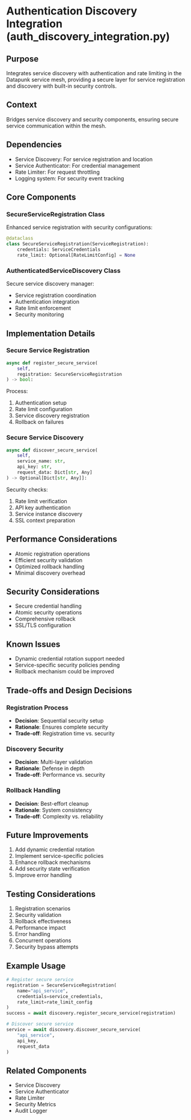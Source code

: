 # Authentication Discovery Integration (auth_discovery_integration.py)

## Purpose

Integrates service discovery with authentication and rate limiting in the Datapunk service mesh, providing a secure layer for service registration and discovery with built-in security controls.

## Context

Bridges service discovery and security components, ensuring secure service communication within the mesh.

## Dependencies

- Service Discovery: For service registration and location
- Service Authenticator: For credential management
- Rate Limiter: For request throttling
- Logging system: For security event tracking

## Core Components

### SecureServiceRegistration Class

Enhanced service registration with security configurations:

```python
@dataclass
class SecureServiceRegistration(ServiceRegistration):
    credentials: ServiceCredentials
    rate_limit: Optional[RateLimitConfig] = None
```

### AuthenticatedServiceDiscovery Class

Secure service discovery manager:

- Service registration coordination
- Authentication integration
- Rate limit enforcement
- Security monitoring

## Implementation Details

### Secure Service Registration

```python
async def register_secure_service(
    self,
    registration: SecureServiceRegistration
) -> bool:
```

Process:

1. Authentication setup
2. Rate limit configuration
3. Service discovery registration
4. Rollback on failures

### Secure Service Discovery

```python
async def discover_secure_service(
    self,
    service_name: str,
    api_key: str,
    request_data: Dict[str, Any]
) -> Optional[Dict[str, Any]]:
```

Security checks:

1. Rate limit verification
2. API key authentication
3. Service instance discovery
4. SSL context preparation

## Performance Considerations

- Atomic registration operations
- Efficient security validation
- Optimized rollback handling
- Minimal discovery overhead

## Security Considerations

- Secure credential handling
- Atomic security operations
- Comprehensive rollback
- SSL/TLS configuration

## Known Issues

- Dynamic credential rotation support needed
- Service-specific security policies pending
- Rollback mechanism could be improved

## Trade-offs and Design Decisions

### Registration Process

- **Decision**: Sequential security setup
- **Rationale**: Ensures complete security
- **Trade-off**: Registration time vs. security

### Discovery Security

- **Decision**: Multi-layer validation
- **Rationale**: Defense in depth
- **Trade-off**: Performance vs. security

### Rollback Handling

- **Decision**: Best-effort cleanup
- **Rationale**: System consistency
- **Trade-off**: Complexity vs. reliability

## Future Improvements

1. Add dynamic credential rotation
2. Implement service-specific policies
3. Enhance rollback mechanisms
4. Add security state verification
5. Improve error handling

## Testing Considerations

1. Registration scenarios
2. Security validation
3. Rollback effectiveness
4. Performance impact
5. Error handling
6. Concurrent operations
7. Security bypass attempts

## Example Usage

```python
# Register secure service
registration = SecureServiceRegistration(
    name="api_service",
    credentials=service_credentials,
    rate_limit=rate_limit_config
)
success = await discovery.register_secure_service(registration)

# Discover secure service
service = await discovery.discover_secure_service(
    "api_service",
    api_key,
    request_data
)
```

## Related Components

- Service Discovery
- Service Authenticator
- Rate Limiter
- Security Metrics
- Audit Logger
